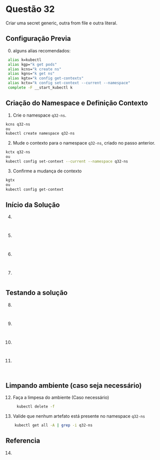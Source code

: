 # Questão 32

Criar uma secret generic, outra from file e outra literal.

## Configuração Previa
0. alguns alias recomendados:
```bash
 alias k=kubectl
 alias kgp="k get pods"
 alias kcns="k create ns"
 alias kgns="k get ns"
 alias kgtx="k config get-contexts"
 alias kctx="k config set-context --current --namespace"
 complete -F __start_kubectl k
```

## Criação do Namespace e Definição Contexto 
1. Crie o namespace `q32-ns`.
```bash
kcns q32-ns
ou
kubectl create namespace q32-ns
```
2. Mude o contexto para o namespace `q32-ns`, criado no passo anterior.
```bash
kctx q32-ns
ou
kubectl config set-context --current --namespace q32-ns
```
3. Confirme a mudança de contexto
```bash
kgtx
ou
kubectl config get-context
```

## Início da Solução
4. 
```bash
   
```
5. 
```bash
    
```
6. 
```bash
    
```
7. 
```bash

```

## Testando a solução
8. 
```bash
    
```
9. 
```bash
    
```
10. 
```bash
    
```
11. 
```bash
    
```

## Limpando ambiente (caso seja necessário)
12. Faça a limpesa do ambiente (Caso necessário)
```bash
     kubectl delete -f 
```
13. Valide que nenhum artefato está presente no namespace `q32-ns`
```bash
    kubectl get all -A | grep -i q32-ns
```

## Referencia
14. 